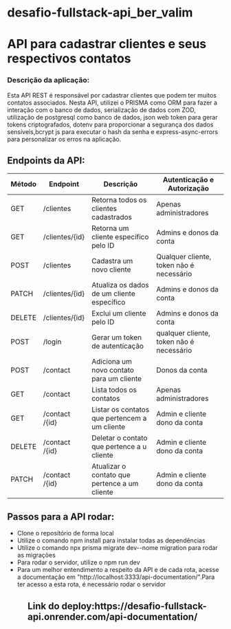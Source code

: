 # desafio-fullstack-api_ber_valim

<h1>API para cadastrar clientes e seus respectivos contatos</h1>

<h3>Descrição da aplicação:</h3>

<p>Esta API REST é responsável por cadastrar clientes que podem ter muitos contatos associados. Nesta API, utilizei o PRISMA como ORM para fazer a interação com o banco de dados, serialização de dados com ZOD, utilização de postgresql como banco de dados, json web token para gerar tokens criptografados, dotenv para proporcionar a segurança dos dados sensíveis,bcrypt js para executar o hash da senha e express-async-errors para personalizar os erros na aplicação. 
</p>

<h2>Endpoints da API:</h2>

| Método | Endpoint       | Descrição                                     | Autenticação e Autorização               |
| ------ | -------------- | --------------------------------------------- | ---------------------------------------- |
| GET    | /clientes      | Retorna todos os clientes cadastrados         | Apenas administradores                   |
| GET    | /clientes/{id} | Retorna um cliente específico pelo ID         | Admins e donos da conta                  |
| POST   | /clientes      | Cadastra um novo cliente                      | Qualquer cliente, token não é necessário |
| PATCH  | /clientes/{id} | Atualiza os dados de um cliente específico    | Admins e donos da conta                  |
| DELETE | /clientes/{id} | Exclui um cliente pelo ID                     | Admins e donos da conta                  |
| POST   | /login         | Gerar um token de autenticação                | qualquer cliente, token não é necessário |
| POST   | /contact       | Adiciona um novo contato para um cliente      | Donos da conta                           |
| GET    | /contact       | Lista todos os contatos                       | Apenas administradores                   |
| GET    | /contact /{id} | Listar os contatos que pertencem a um cliente | Admin e cliente dono da conta            |
| DELETE | /contact /{id} | Deletar o contato que pertence a u cliente    | Admin e cliente dono da conta            |
| PATCH  | /contact /{id} | Atualizar o contato que pertence a um cliente | Admin e cliente dono da conta            |

<h2>Passos para a API rodar:</h2>

<ul>

<li>
Clone o reposítório de forma local
</li>
<li>Utilize o comando npm install para instalar todas as dependências</li>
<li>Utilize o comando npx prisma migrate dev--nome migration para rodar as migrações </li>
<li>Para rodar o servidor, utilize o npm run dev</li>
<li>Para um melhor entendimento a respeito da API e de cada rota, acesse a documentação em "http://localhost:3333/api-documentation/".Para ter acesso a esta rota, é necessário rodar o servidor</li>

<ul>

<h2>Link do deploy:https://desafio-fullstack-api.onrender.com/api-documentation/<h2>
